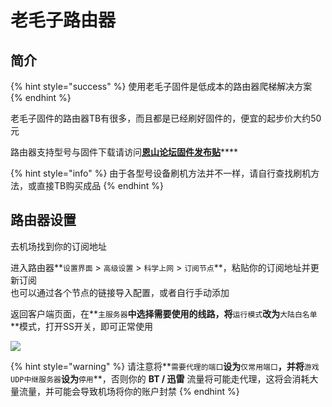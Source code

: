 # 老毛子路由器

## 简介

{% hint style="success" %}
使用老毛子固件是低成本的路由器爬梯解决方案
{% endhint %}

老毛子固件的路由器TB有很多，而且都是已经刷好固件的，便宜的起步价大约50元

路由器支持型号与固件下载请访问[**恩山论坛固件发布贴**](https://www.right.com.cn/forum/thread-3546372-1-1.html)\*\*\*\*

{% hint style="info" %}
由于各型号设备刷机方法并不一样，请自行查找刷机方法，或直接TB购买成品
{% endhint %}

## 路由器设置

去机场找到你的订阅地址

进入路由器**`设置界面` &gt; `高级设置` &gt; `科学上网` &gt; `订阅节点`**，粘贴你的订阅地址并更新订阅  
也可以通过各个节点的链接导入配置，或者自行手动添加

返回客户端页面，在**`主服务器`**中选择需要使用的线路，将**`运行模式`**改为**`大陆白名单`**模式，打开SS开关，即可正常使用

![](https://cdn.jsdelivr.net/gh/EYW-015/Oculus-guide-China/pdv/pdv1.png)

{% hint style="warning" %}
请注意将**`需要代理的端口`**设为**`仅常用端口`**，并将**`游戏UDP中继服务器`**设为**`停用`**，否则你的 **BT / 迅雷** 流量将可能走代理，这将会消耗大量流量，并可能会导致机场将你的账户封禁
{% endhint %}



